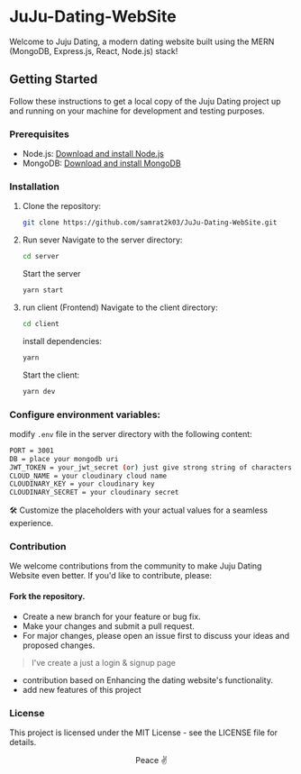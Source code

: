 # JuJu-Dating-WebSite

Welcome to Juju Dating, a modern dating website built using the MERN (MongoDB, Express.js, React, Node.js) stack! 

## Getting Started

Follow these instructions to get a local copy of the Juju Dating project up and running on your machine for development and testing purposes.

### Prerequisites

- Node.js: [Download and install Node.js](https://nodejs.org/)
- MongoDB: [Download and install MongoDB](https://www.mongodb.com/try/download/community)

### Installation

1. Clone the repository:

   ```bash
   git clone https://github.com/samrat2k03/JuJu-Dating-WebSite.git
   ```
2. Run sever
   Navigate to the server directory:
   ```bash
   cd server
   ```
   Start the server
   ```bash
   yarn start
   ```
4. run client (Frontend)
   Navigate to the client directory:
   ```bash
   cd client
   ```

   install dependencies:
   ```bash
   yarn
   ```

   Start the client:
   ```bash
   yarn dev
   ```
### Configure environment variables:
modify `.env` file in the server directory with the following content:

```bash
PORT = 3001
DB = place your mongodb uri
JWT_TOKEN = your_jwt_secret (or) just give strong string of characters
CLOUD_NAME = your cloudinary cloud name
CLOUDINARY_KEY = your cloudinary key
CLOUDINARY_SECRET = your cloudinary secret
```
🛠️ Customize the placeholders with your actual values for a seamless experience.

### Contribution
We welcome contributions from the community to make Juju Dating Website even better. If you'd like to contribute, please:

#### Fork the repository.
- Create a new branch for your feature or bug fix.
-  Make your changes and submit a pull request.
- For major changes, please open an issue first to discuss your ideas and proposed changes.

> I've create a just a login & signup page 
- contribution based on Enhancing the dating website's functionality.
- add new features of this project

### License
This project is licensed under the MIT License - see the LICENSE file for details.

<p align="center">Peace ✌</p>
